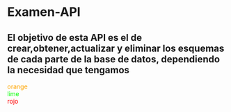 # Examen-API

## El objetivo de esta API es el de crear,obtener,actualizar y eliminar los esquemas de cada parte de la base de datos, dependiendo la necesidad que tengamos

<span style="color:orange">orange</span>  
<span style="color:lime">lime</span>  
<font color='red'>rojo</font>
